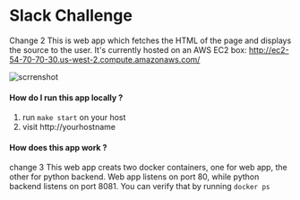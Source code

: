 Slack Challenge
===============
Change 2
This is web app which fetches the HTML of the page and displays the source to the user.
It's currently hosted on an AWS EC2 box: http://ec2-54-70-70-30.us-west-2.compute.amazonaws.com/

![scrrenshot](https://ibin.co/w800/2wMZFpOoTmwa.png)

#### How do I run this app locally ?
1. run `make start` on your host
2. visit http://yourhostname

#### How does this app work ?
change 3
This web app creats two docker containers, one for web app, the other for
python backend. Web app listens on port 80, while python backend listens on
port 8081. You can verify that by running `docker ps`
